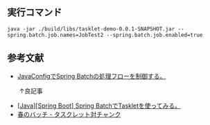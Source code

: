 ## 実行コマンド

```
java -jar ./build/libs/tasklet-demo-0.0.1-SNAPSHOT.jar --spring.batch.job.names=JobTest2 --spring.batch.job.enabled=true
```

## 参考文献
* [JavaConfigでSpring Batchの処理フローを制御する。](https://qiita.com/KevinFQ/items/da521c055b5f153e2cfb)

　　↑良記事
* [[Java][Spring Boot] Spring BatchでTaskletを使ってみる。](https://dev.classmethod.jp/articles/java-spring-boot-batch-tasklet/)
* [春のバッチ - タスクレット対チャンク](https://www.codeflow.site/ja/article/spring-batch-tasklet-chunk)
